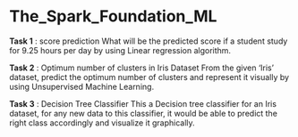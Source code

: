 # The_Spark_Foundation_ML
**Task 1** : score prediction
What will be the predicted score if a student study for 9.25 hours per day by using Linear regression algorithm.
        
**Task 2** : Optimum number of clusters in Iris Dataset
From the given ‘Iris’ dataset, predict the optimum number of clusters and represent it visually by using Unsupervised Machine Learning.
        
**Task 3** : Decision Tree Classifier
This a Decision tree classifier for an Iris dataset, for any new data to this classifier, it would be able to predict the right class accordingly and visualize it  graphically.
